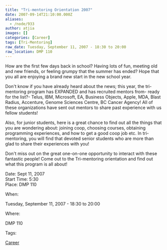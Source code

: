 ```yaml
---
title: "Tri-mentoring Orientation 2007"
date: 2007-09-14T21:10:00.000Z
aliases:
  - /node/933
author: atjia
images: []
categories: [Career]
tags: [Tri-Mentoring]
raw_date: Tuesday, September 11, 2007 - 18:30 to 20:00
raw_location: DMP 110
---
```


How are the first few days back in school? Having lots of fun, meeting old and new friends, or feeling grumpy that the summer has ended? Hope that you all are enjoying a brand new start in the new school year.

Don't know if you have already heard about the news; this year, the tri-mentoring program has EXPANDED and has recruited mentors from- ready for the list?- Telus, IBM, Microsoft, EA, Business Objects, Apple, MDA, Blast Radius, Accenture, Genome Sciences Centre, BC Cancer Agency! All of these organizations have sent out mentors to share past experience with us fellow students!

Also, for junior students, here is a great chance to find out all the things that you are wondering about: joining coop, choosing courses, obtaining programming experiences, and how to get a good coop job etc. In tri-mentoring, you will find that devoted senior students who are more than glad to share their experiences with you!

Don't miss out on the great one-on-one opportunity to interact with these fantastic people! Come out to the Tri-mentoring orientation and find out what this program is all about!

Date: Sept 11, 2007 \
Start Time: 5:30 \
Place: DMP 110

When: 

Tuesday, September 11, 2007 - 18:30 to 20:00

Where: 

DMP 110

Tags: 

[Career](/career)
